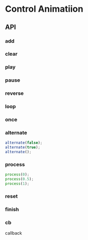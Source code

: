# Control Animatiion


<ClientOnly>
  <Controll/>
</ClientOnly>

## API

### add

### clear

### play

### pause

### reverse
### loop

### once
### alternate

``` javascript
alternate(false);
alternate(true);  
alternate();    
```

### process

``` javascript
process(0);
process(0.5);
process(1);
```

### reset

### finish
### cb

callback

